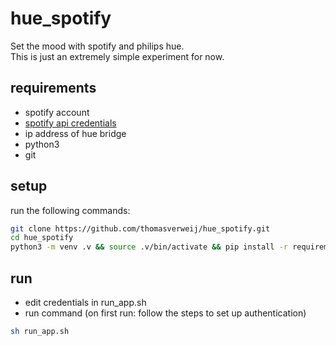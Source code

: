 # hue_spotify
Set the mood with spotify and philips hue. <br/>
This is just an extremely simple experiment for now. 

## requirements
- spotify account
- [spotify api credentials](https://developer.spotify.com/dashboard/)
- ip address of hue bridge
- python3
- git

## setup
run the following commands:
```sh
git clone https://github.com/thomasverweij/hue_spotify.git
cd hue_spotify
python3 -m venv .v && source .v/bin/activate && pip install -r requirements.txt
```
## run
- edit credentials in run_app.sh
- run command (on first run: follow the steps to set up authentication)
```sh
sh run_app.sh
```
